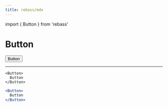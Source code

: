 ```yaml
---
title: rebass/mdx
---
```


import { Button } from 'rebass'

# Button

<Button>
  Button
</Button>

---

```!jsx
<Button>
  Button
</Button>
```

```.jsx
<Button>
  Button
</Button>
```
